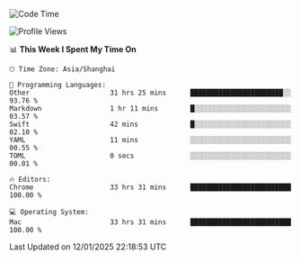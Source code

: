 <!--START_SECTION:waka-->
![Code Time](http://img.shields.io/badge/Code%20Time-3%2C298%20hrs%208%20mins-blue)

![Profile Views](http://img.shields.io/badge/Profile%20Views-0-blue)

📊 **This Week I Spent My Time On** 

```text
🕑︎ Time Zone: Asia/Shanghai

💬 Programming Languages: 
Other                    31 hrs 25 mins      ███████████████████████░░   93.76 % 
Markdown                 1 hr 11 mins        █░░░░░░░░░░░░░░░░░░░░░░░░   03.57 % 
Swift                    42 mins             █░░░░░░░░░░░░░░░░░░░░░░░░   02.10 % 
YAML                     11 mins             ░░░░░░░░░░░░░░░░░░░░░░░░░   00.55 % 
TOML                     0 secs              ░░░░░░░░░░░░░░░░░░░░░░░░░   00.01 % 

🔥 Editors: 
Chrome                   33 hrs 31 mins      █████████████████████████   100.00 % 

💻 Operating System: 
Mac                      33 hrs 31 mins      █████████████████████████   100.00 % 
```


 Last Updated on 12/01/2025 22:18:53 UTC
<!--END_SECTION:waka-->